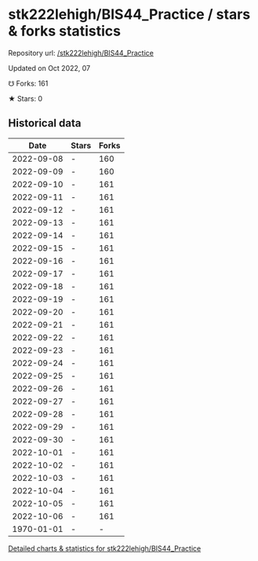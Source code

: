 # stk222lehigh/BIS44_Practice / stars & forks statistics

Repository url: [/stk222lehigh/BIS44_Practice](https://github.com/stk222lehigh/BIS44_Practice)

Updated on Oct 2022, 07

☋ Forks: 161

★ Stars: 0

## Historical data
| Date | Stars | Forks |
|------|-------|-------|
| 2022-09-08 | - | 160 | 
| 2022-09-09 | - | 160 | 
| 2022-09-10 | - | 161 | 
| 2022-09-11 | - | 161 | 
| 2022-09-12 | - | 161 | 
| 2022-09-13 | - | 161 | 
| 2022-09-14 | - | 161 | 
| 2022-09-15 | - | 161 | 
| 2022-09-16 | - | 161 | 
| 2022-09-17 | - | 161 | 
| 2022-09-18 | - | 161 | 
| 2022-09-19 | - | 161 | 
| 2022-09-20 | - | 161 | 
| 2022-09-21 | - | 161 | 
| 2022-09-22 | - | 161 | 
| 2022-09-23 | - | 161 | 
| 2022-09-24 | - | 161 | 
| 2022-09-25 | - | 161 | 
| 2022-09-26 | - | 161 | 
| 2022-09-27 | - | 161 | 
| 2022-09-28 | - | 161 | 
| 2022-09-29 | - | 161 | 
| 2022-09-30 | - | 161 | 
| 2022-10-01 | - | 161 | 
| 2022-10-02 | - | 161 | 
| 2022-10-03 | - | 161 | 
| 2022-10-04 | - | 161 | 
| 2022-10-05 | - | 161 | 
| 2022-10-06 | - | 161 | 
| 1970-01-01 | - | - | 


[Detailed charts & statistics for stk222lehigh/BIS44_Practice](https://reviewgithub.com/rep/stk222lehigh/BIS44_Practice)

